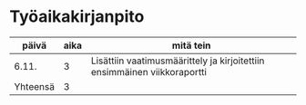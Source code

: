 # Työaikakirjanpito

päivä | aika | mitä tein
------|------|----------
6.11. |3     | Lisättiin vaatimusmäärittely ja kirjoitettiin ensimmäinen viikkoraportti
Yhteensä|3   |

